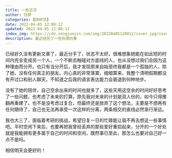 ```yaml
---
title: 一些近况
author: 归梦
categories: [碎碎念]
date: 2022-04-05 12:08:12
updated: 2022-04-05 12:08:12
index_img: https://cdn.zengjunyin.com/img/20220405120812/cover.jpg/cover
description: 最近经历了一些伤感的事
---
```


已经好久没有更新文章了，最近分手了，状态不太好。很难想象她能在如此短的时间内完全变成另一个人，一个不断去触碰对方底线的人，也从没想过我们会因为这种理由而分开。也只有当分开后，我才发现原来自始至终我都是一个孤独的人，除了她，没有任何真正的朋友。内心真的非常落寞，细细算来，我整个清明假期都没有开过口和别人聊天，不知道之后我的语言表达能力会衰退到何种地步。

没有了她的陪伴，自己空余出来的时间也就多了，这些天用这空余的时间好好思考了一些问题，也考虑了未来的打算。原先我对未来的计划是双人份的，如今只得推翻再重建了。也不是没考虑过复合，但最终还是放弃了这个想法，主要是不想再有任何期待了，自己也无法再承受一次这样的分离，两条相交的直线必然渐行渐远。

我也大三了，面临着考研的挑战，希望日复一日的忙碌能让我不再去想这一些事情吧。平时空闲下来后，也要再把我曾经丢弃的那些爱好重拾起来，分开的一个好处就是我能拥有更多属于自己的时间和空间，既然事已至此，那怎么也要对自己好一点不是吗。

相信明天会更好的！